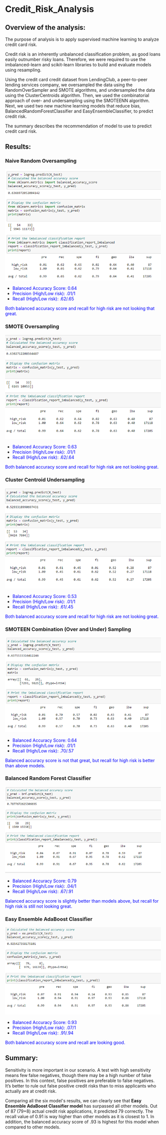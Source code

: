 # Credit_Risk_Analysis

## Overview of the analysis: 
The purpose of analysis is to apply supervised machine learning to analyze credit card risk.

Credit risk is an inherently unbalanced classification problem, as good loans easily outnumber risky loans. Therefore, we were required to use the imbalanced-learn and scikit-learn libraries to build and evaluate models using resampling.

Using the credit card credit dataset from LendingClub, a peer-to-peer lending services company, we oversampled the data using the RandomOverSampler and SMOTE algorithms, and undersampled the data using the ClusterCentroids algorithm. Then, we used the combinatorial approach of over- and undersampling using the SMOTEENN algorithm. Next, we used two new machine learning models that reduce bias, BalancedRandomForestClassifier and EasyEnsembleClassifier, to predict credit risk. 

The summary describes the recommendation of model to use to predict credit card risk.

## Results: 

### Naive Random Oversampling
![Naive_Random_Oversampling](https://github.com/Meghajain84/Credit_Risk_Analysis/blob/main/Naive_Random_Oversampling.PNG)

* <font color="blue"> Balanced Accuracy Score: 0.64 </font>
* <font color="blue"> Precision (High/Low risk): .01/1 </font>
* <font color="blue"> Recall (High/Low risk): .62/.65 </font>

<font color="blue"> Both balanced accuracy score and recall for high risk are not looking that great. </font>

### SMOTE Oversampling
![SMOTE_Oversampling](https://github.com/Meghajain84/Credit_Risk_Analysis/blob/main/SMOTE_Oversampling.PNG)

* <font color="blue"> Balanced Accuracy Score: 0.63 </font>
* <font color="blue"> Precision (High/Low risk): .01/1 </font>
* <font color="blue"> Recall (High/Low risk): .62/.64 </font>

<font color="blue"> Both balanced accuracy score and recall for high risk are not looking great. </font>

### Cluster Centroid Undersampling
![ClusterCentroids_Undersampling](https://github.com/Meghajain84/Credit_Risk_Analysis/blob/main/ClusterCentroids_Undersampling.PNG)

* <font color="blue"> Balanced Accuracy Score: 0.53 </font>
* <font color="blue"> Precision (High/Low risk): .01/1 </font>
* <font color="blue"> Recall (High/Low risk): .61/.45 </font>

<font color="blue"> Both balanced accuracy score and recall for high risk are not looking great. </font>

### SMOTEEN Combination (Over and Under) Sampling
![SMOTEEN](https://github.com/Meghajain84/Credit_Risk_Analysis/blob/main/SMOTEEN.PNG)

* <font color="blue"> Balanced Accuracy Score: 0.64 </font>
* <font color="blue"> Precision (High/Low risk): .01/1 </font>
* <font color="blue"> Recall (High/Low risk): .70/.57 </font>

<font color="blue"> Balanced accuracy score is not that great, but recall for high risk is better than above models. </font>

### Balanced Random Forest Classifier
![BalanceRandomForest](https://github.com/Meghajain84/Credit_Risk_Analysis/blob/main/BalanceRandomForest.PNG)

* <font color="blue"> Balanced Accuracy Score: 0.79 </font>
* <font color="blue"> Precision (High/Low risk): .04/1 </font>
* <font color="blue"> Recall (High/Low risk): .67/.91 </font>

<font color="blue"> Balanced accuracy score is slightly better than models above, but recall for high risk is still not looking great. </font>

### Easy Ensemble AdaBoost Classifier
![EasyEnsemble](https://github.com/Meghajain84/Credit_Risk_Analysis/blob/main/EasyEnsemble.PNG)

* <font color="blue"> Balanced Accuracy Score: 0.93 </font>
* <font color="blue"> Precision (High/Low risk): .07/1 </font>
* <font color="blue"> Recall (High/Low risk): .91/.94 </font>

<font color="blue"> Both balanced accuracy score and recall are looking good. </font>

## Summary: 

Sensitivity is more important in our scenario. A test with high sensitivity means few false negatives, though there may be a high number of false positives. In this context, false positives are preferable to false negatives. It’s better to rule out false positive credit risks than to miss applicants who actually are at credit risk.

Comparing all the six model's results, we can clearly see that **Easy Ensemble AdaBoost Classifier model** has surpassed all other models.
Out of 87 (79+8) actual credit risk applications, it predicted 79 correctly. The recall value of 0.91 is way higher than other models as it is closest to 1. 
In addition, the balanced accuracy score of .93 is highest for this model when compared to other models.

